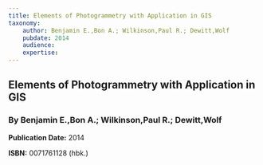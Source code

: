 ```yaml
---
title: Elements of Photogrammetry with Application in GIS
taxonomy:
	author: Benjamin E.,Bon A.; Wilkinson,Paul R.; Dewitt,Wolf
	pubdate: 2014
	audience: 
	expertise: 
---
```

## Elements of Photogrammetry with Application in GIS
### By Benjamin E.,Bon A.; Wilkinson,Paul R.; Dewitt,Wolf

**Publication Date:** 2014

**ISBN:** 0071761128 (hbk.)